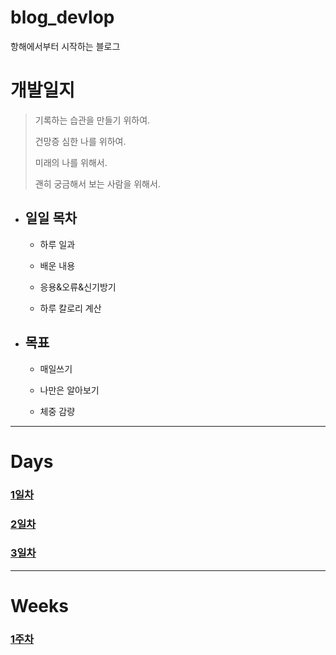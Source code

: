 # blog_devlop
항해에서부터 시작하는 블로그

개발일지
=======
>기록하는 습관을 만들기 위하여.
>
>건망증 심한 나를 위하여.
>
>미래의 나를 위해서.
>
>괜히 궁금해서 보는 사람을 위해서.

+ ## 일일 목차

  + 하루 일과

  + 배운 내용

  + 응용&오류&신기방기
  
  + 하루 칼로리 계산

+ ## 목표
  
   + 매일쓰기
   
   + 나만은 알아보기
   
   + 체중 감량
   
---------------------------------
# Days
### <a href='.\days\1days.md'>1일차</a>  
### <a href='.\days\2days.md'>2일차</a> 
### <a href='.\days\3days.md'>3일차</a> 
------------------------------------- 
# Weeks
### <a href='.\weeks\1weeks.md'>1주차</a>
